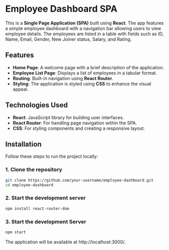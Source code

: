 # Employee Dashboard SPA

This is a **Single Page Application (SPA)** built using **React**. The app features a simple employee dashboard with a navigation bar allowing users to view employee details. The employees are listed in a table with fields such as ID, Name, Email, Gender, New Joiner status, Salary, and Rating.

## Features

- **Home Page**: A welcome page with a brief description of the application.
- **Employee List Page**: Displays a list of employees in a tabular format.
- **Routing**: Built-in navigation using **React Router**.
- **Styling**: The application is styled using **CSS** to enhance the visual appeal.

## Technologies Used

- **React**: JavaScript library for building user interfaces.
- **React Router**: For handling page navigation within the SPA.
- **CSS**: For styling components and creating a responsive layout.


## Installation

Follow these steps to run the project locally:

### 1. Clone the repository
```bash
git clone https://github.com/your-username/employee-dashboard.git
cd employee-dashboard
```

### 2. Start the development server
```bash
npm install react-router-dom
```

### 3. Start the development Server
```bash
npm start
```

The application will be available at http://localhost:3000/.




